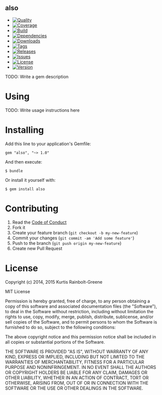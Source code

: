 also
--------

  - [![Quality](http://img.shields.io/codeclimate/github/krainboltgreene/also.gem.svg?style=flat-square)](https://codeclimate.com/github/krainboltgreene/also.gem)
  - [![Coverage](http://img.shields.io/codeclimate/coverage/github/krainboltgreene/also.gem.svg?style=flat-square)](https://codeclimate.com/github/krainboltgreene/also.gem)
  - [![Build](http://img.shields.io/travis-ci/krainboltgreene/also.gem.svg?style=flat-square)](https://travis-ci.org/krainboltgreene/also.gem)
  - [![Dependencies](http://img.shields.io/gemnasium/krainboltgreene/also.gem.svg?style=flat-square)](https://gemnasium.com/krainboltgreene/also.gem)
  - [![Downloads](http://img.shields.io/gem/dtv/also.svg?style=flat-square)](https://rubygems.org/gems/also)
  - [![Tags](http://img.shields.io/github/tag/krainboltgreene/also.gem.svg?style=flat-square)](http://github.com/krainboltgreene/also.gem/tags)
  - [![Releases](http://img.shields.io/github/release/krainboltgreene/also.gem.svg?style=flat-square)](http://github.com/krainboltgreene/also.gem/releases)
  - [![Issues](http://img.shields.io/github/issues/krainboltgreene/also.gem.svg?style=flat-square)](http://github.com/krainboltgreene/also.gem/issues)
  - [![License](http://img.shields.io/badge/license-MIT-brightgreen.svg?style=flat-square)](http://opensource.org/licenses/MIT)
  - [![Version](http://img.shields.io/gem/v/also.svg?style=flat-square)](https://rubygems.org/gems/also)


TODO: Write a gem description


Using
=====

TODO: Write usage instructions here


Installing
==========

Add this line to your application's Gemfile:

    gem "also", "~> 1.0"

And then execute:

    $ bundle

Or install it yourself with:

    $ gem install also


Contributing
============

  1. Read the [Code of Conduct](/CONDUCT.md)
  2. Fork it
  3. Create your feature branch (`git checkout -b my-new-feature`)
  4. Commit your changes (`git commit -am 'Add some feature'`)
  5. Push to the branch (`git push origin my-new-feature`)
  6. Create new Pull Request


License
=======

Copyright (c) 2014, 2015 Kurtis Rainbolt-Greene

MIT License

Permission is hereby granted, free of charge, to any person obtaining
a copy of this software and associated documentation files (the
"Software"), to deal in the Software without restriction, including
without limitation the rights to use, copy, modify, merge, publish,
distribute, sublicense, and/or sell copies of the Software, and to
permit persons to whom the Software is furnished to do so, subject to
the following conditions:

The above copyright notice and this permission notice shall be
included in all copies or substantial portions of the Software.

THE SOFTWARE IS PROVIDED "AS IS", WITHOUT WARRANTY OF ANY KIND,
EXPRESS OR IMPLIED, INCLUDING BUT NOT LIMITED TO THE WARRANTIES OF
MERCHANTABILITY, FITNESS FOR A PARTICULAR PURPOSE AND
NONINFRINGEMENT. IN NO EVENT SHALL THE AUTHORS OR COPYRIGHT HOLDERS BE
LIABLE FOR ANY CLAIM, DAMAGES OR OTHER LIABILITY, WHETHER IN AN ACTION
OF CONTRACT, TORT OR OTHERWISE, ARISING FROM, OUT OF OR IN CONNECTION
WITH THE SOFTWARE OR THE USE OR OTHER DEALINGS IN THE SOFTWARE.
